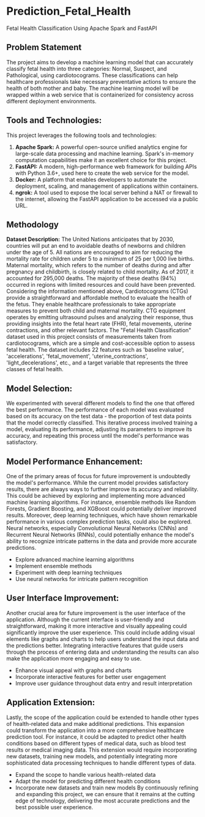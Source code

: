 # Prediction_Fetal_Health
Fetal Health Classification Using Apache Spark and FastAPI
## Problem Statement
The project aims to develop a machine learning model that can accurately classify fetal health into three categories: Normal, Suspect, and Pathological, using cardiotocograms. These classifications can help healthcare professionals take necessary preventative actions to ensure the health of both mother and baby. The machine learning model will be wrapped within a web service that is containerized for consistency across different deployment environments.

## Tools and Technologies:
This project leverages the following tools and technologies:
1. **Apache Spark:** A powerful open-source unified analytics engine for large-scale data processing and machine learning. Spark's in-memory computation capabilities make it an excellent choice for this project.
2. **FastAPI:** A modern, high-performance web framework for building APIs with Python 3.6+, used here to create the web service for the model.
3. **Docker:** A platform that enables developers to automate the deployment, scaling, and management of applications within containers.
4. **ngrok:** A tool used to expose the local server behind a NAT or firewall to the internet, allowing the FastAPI application to be accessed via a public URL.

## Methodology
**Dataset Description:**
The United Nations anticipates that by 2030, countries will put an end to avoidable deaths of newborns and children under the age of 5. All nations are encouraged to aim for reducing the mortality rate for children under 5 to a minimum of 25 per 1,000 live births.
Maternal mortality, which refers to the number of deaths during and after pregnancy and childbirth, is closely related to child mortality. As of 2017, it accounted for 295,000 deaths. The majority of these deaths (94%) occurred in regions with limited resources and could have been prevented.
Considering the information mentioned above, Cardiotocograms (CTGs) provide a straightforward and affordable method to evaluate the health of the fetus. They enable healthcare professionals to take appropriate measures to prevent both child and maternal mortality. CTG equipment operates by emitting ultrasound pulses and analyzing their response, thus providing insights into the fetal heart rate (FHR), fetal movements, uterine contractions, and other relevant factors.
The "Fetal Health Classification" dataset used in this project consists of measurements taken from cardiotocograms, which are a simple and cost-accessible option to assess fetal health. The dataset includes 22 features such as 'baseline value', 'accelerations', 'fetal_movement', 'uterine_contractions', 'light_decelerations', etc., and a target variable that represents the three classes of fetal health.

## Model Selection:
We experimented with several different models to find the one that offered the best performance. The performance of each model was evaluated based on its accuracy on the test data - the proportion of test data points that the model correctly classified. This iterative process involved training a model, evaluating its performance, adjusting its parameters to improve its accuracy, and repeating this process until the model's performance was satisfactory.

## Model Performance Enhancement:
One of the primary areas of focus for future improvement is undoubtedly the model's performance. While the current model provides satisfactory results, there are always ways to further improve its accuracy and reliability. This could be achieved by exploring and implementing more advanced machine learning algorithms. For instance, ensemble methods like Random Forests, Gradient Boosting, and XGBoost could potentially deliver improved results. 
Moreover, deep learning techniques, which have shown remarkable performance in various complex prediction tasks, could also be explored. Neural networks, especially Convolutional Neural Networks (CNNs) and Recurrent Neural Networks (RNNs), could potentially enhance the model's ability to recognize intricate patterns in the data and provide more accurate predictions. 
- Explore advanced machine learning algorithms
- Implement ensemble methods
- Experiment with deep learning techniques
- Use neural networks for intricate pattern recognition

## User Interface Improvement:
Another crucial area for future improvement is the user interface of the application. Although the current interface is user-friendly and straightforward, making it more interactive and visually appealing could significantly improve the user experience. 
This could include adding visual elements like graphs and charts to help users understand the input data and the predictions better. Integrating interactive features that guide users through the process of entering data and understanding the results can also make the application more engaging and easy to use.
- Enhance visual appeal with graphs and charts
- Incorporate interactive features for better user engagement
- Improve user guidance throughout data entry and result interpretation


## Application Extension:
Lastly, the scope of the application could be extended to handle other types of health-related data and make additional predictions. This expansion could transform the application into a more comprehensive healthcare prediction tool. 
For instance, it could be adapted to predict other health conditions based on different types of medical data, such as blood test results or medical imaging data. This extension would require incorporating new datasets, training new models, and potentially integrating more sophisticated data processing techniques to handle different types of data.
- Expand the scope to handle various health-related data
- Adapt the model for predicting different health conditions
- Incorporate new datasets and train new models
By continuously refining and expanding this project, we can ensure that it remains at the cutting edge of technology, delivering the most accurate predictions and the best possible user experience.

